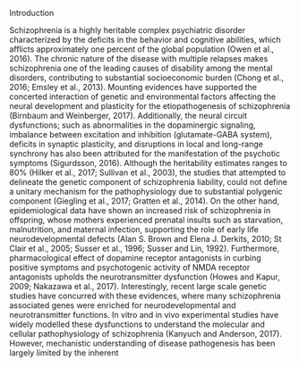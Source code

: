 Introduction
 
Schizophrenia is a highly heritable complex psychiatric disorder characterized by the deficits in the behavior and cognitive abilities, which afflicts approximately one percent of the global population (Owen et al., 2016). The chronic nature of the disease with multiple relapses makes schizophrenia one of the leading causes of disability among the mental disorders, contributing to substantial socioeconomic burden (Chong et al., 2016; Emsley et al., 2013). Mounting evidences have supported the concerted interaction of genetic and environmental factors affecting the neural development and plasticity for the etiopathogenesis of schizophrenia (Birnbaum and Weinberger, 2017). Additionally, the neural circuit dysfunctions; such as abnormalities in the dopaminergic signaling, imbalance between excitation and inhibition (glutamate-GABA system), deficits in synaptic plasticity, and disruptions in local and long-range synchrony has also been attributed for the manifestation of the psychotic symptoms (Sigurdsson, 2016). Although the heritability estimates ranges to 80% (Hilker et al., 2017; Sullivan et al., 2003), the studies that attempted to delineate the genetic component of schizophrenia liability, could not define a unitary mechanism for the pathophysiology due to substantial polygenic component (Giegling et al., 2017; Gratten et al., 2014). On the other hand, epidemiological data have shown an increased risk of schizophrenia in offspring, whose mothers experienced prenatal insults such as starvation, malnutrition, and maternal infection, supporting the role of early life neurodevelopmental defects (Alan S. Brown and Elena J. Derkits, 2010; St Clair et al., 2005; Susser et al., 1996; Susser and Lin, 1992). Furthermore, pharmacological effect of dopamine receptor antagonists in curbing positive symptoms and psychotogenic activity of NMDA receptor antagonists upholds the neurotransmitter dysfunction (Howes and Kapur, 2009; Nakazawa et al., 2017). Interestingly, recent large scale genetic studies have concurred with these evidences, where many schizophrenia associated genes were enriched for neurodevelopmental and neurotransmitter functions. In vitro and in vivo experimental studies have widely modelled these dysfunctions to understand the molecular and cellular pathophysiology of schizophrenia (Kanyuch and Anderson, 2017). However, mechanistic understanding of disease pathogenesis has been largely limited by the inherent 
